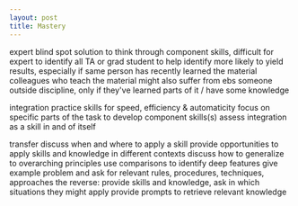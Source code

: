 ```yaml
---
layout: post
title: Mastery
---
```


 expert blind spot
  solution to think through component skills, difficult for expert to identify all
  TA or grad student to help identify more likely to yield results, especially if same person has recently learned the material
  colleagues who teach the material might also suffer from ebs
  someone outside discipline, only if they've learned parts of it / have some knowledge
  
 integration
  practice skills for speed, efficiency & automaticity
  focus on specific parts of the task to develop component skills(s)
  assess integration as a skill in and of itself
 
 transfer
  discuss when and where to apply a skill
  provide opportunities to apply skills and knowledge in different contexts
  discuss how to generalize to overarching principles
  use comparisons to identify deep features
  give example problem and ask for relevant rules, procedures, techniques, approaches
  the reverse: provide skills and knowledge, ask in which situations they might apply
  provide prompts to retrieve relevant knowledge
